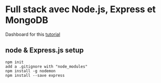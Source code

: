 # Full stack avec Node.js, Express et MongoDB

Dashboard for this [tutorial](https://openclassrooms.com/fr/courses/6390246-passez-au-full-stack-avec-node-js-express-et-mongodb?status=published)

## node & Express.js setup

    npm init
    add a .gitignore with "node_modules"
    npm install -g nodemon
    npm install --save express
  
